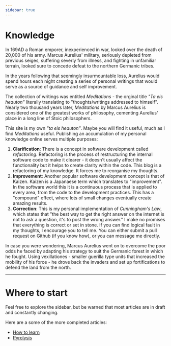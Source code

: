 ```yaml
---
sidebar: true
---
```


# Knowledge

In 169AD a Roman emporer, inexperienced in war, looked over the death of 20,000 of his army. Marcus Aurelius' military, seriously depleted from previous seiges, suffering severly from illness, and fighting in unfamiliar terrain, looked sure to concede defeat to the northern Germanic tribes.

In the years following that seemingly insurmountable loss, Aurelius would spend hours each night creating a series of personal writings that would serve as a source of guidance and self improvement.  

The collection of writings was entitled _Meditations_ - the orginal title _"Ta eis heauton"_ literally translating to "thoughts/writings addressed to himself". Nearly two thousand years later, _Meditations_ by Marcus Aurelius is considered one of the greatest works of philosophy, cementing Aurelius' place in a long line of Stoic philosophers.

This site is my own _"ta eis heauton"_. Maybe you will find it useful, much as I find _Meditations_ useful. Publishing an accumulation of my personal knowledge online serves multiple purposes:

1. __Clarification__: There is a concept in software development called _refactoring_. Refactoring is the process of restructuring the internal software code to make it clearer - it doesn't usually affect the functionality but it helps to create clarity within the code. This blog is a refactoring of my knowledge. It forces me to reorganise my thoughts.
2. __Improvement__: Another popular software development concept is that of Kaizen. Kaizen is a Japanaese term which translates to "improvement". In the software world this it is a continuous process that is applied to every area, from the code to the development practices. This has a "compound" effect, where lots of small changes eventually create amazing results.
3. __Correction__: This is my personal implementation of _Cunningham's Law_, which states that "the best way to get the right answer on the internet is not to ask a question, it's to post the wrong answer." I make no promises that everything is correct or set in stone. If you can find logical fault in my thoughts, I encourage you to tell me. You can either submit a pull request on Github (if you know how), or you can message me directly.

In case you were wondering, Marcus Aurelius went on to overcome the poor odds he faced by adapting his strategy to suit the Germanic forest in which he fought. Using vexillationes - smaller guerilla type units that increased the mobility of his force - he drove back the invaders and set up fortifications to defend the land from the north.


----

# Where to start

Feel free to explore the sidebar, but be warned that most articles are in draft and constantly changing.

Here are a some of the more completed articles:

- [How to learn](/knowledge/how-to-learn.html)
- [Pyrolysis](/knowledge/pyrolysis.html)